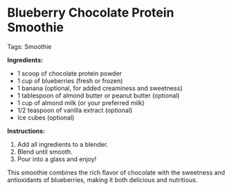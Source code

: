 # Blueberry Chocolate Protein Smoothie

Tags: Smoothie

**Ingredients:**

- 1 scoop of chocolate protein powder
- 1 cup of blueberries (fresh or frozen)
- 1 banana (optional, for added creaminess and sweetness)
- 1 tablespoon of almond butter or peanut butter (optional)
- 1 cup of almond milk (or your preferred milk)
- 1/2 teaspoon of vanilla extract (optional)
- Ice cubes (optional)

**Instructions:**

1. Add all ingredients to a blender.
2. Blend until smooth.
3. Pour into a glass and enjoy!

This smoothie combines the rich flavor of chocolate with the sweetness and antioxidants of blueberries, making it both delicious and nutritious.